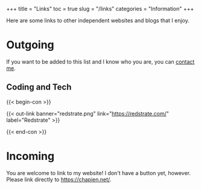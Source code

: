 +++
title = "Links"
toc = true
slug = "/links"
categories = "Information"
+++

Here are some links to other independent websites and blogs that I enjoy. 

# Outgoing
If you want to be added to this list and I know who you are, you can [contact me](/contact).

## Coding and Tech
{{< begin-con >}}

{{< out-link banner="redstrate.png" link="https://redstrate.com/" label="Redstrate" >}}

{{< end-con >}}

# Incoming
You are welcome to link to my website! I don't have a button yet, however. Please link directly to https://chapien.net/.